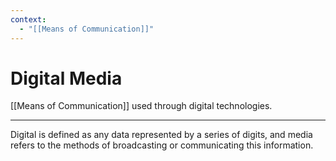 ```yaml
---
context:
  - "[[Means of Communication]]"
---
```


# Digital Media

[[Means of Communication]] used through digital technologies.

---

Digital is defined as any data represented by a series of digits, and media refers to the methods of broadcasting or communicating this information.
